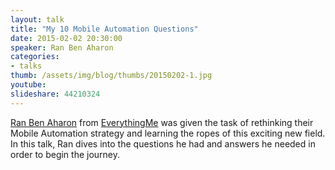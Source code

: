 ```yaml
---
layout: talk
title: "My 10 Mobile Automation Questions"
date: 2015-02-02 20:30:00
speaker: Ran Ben Aharon
categories:
- talks
thumb: /assets/img/blog/thumbs/20150202-1.jpg
youtube:
slideshare: 44210324
---
```


[Ran Ben Aharon] from [EverythingMe] was given the task of rethinking their Mobile Automation strategy and learning the ropes of this exciting new field. In this talk, Ran dives into the questions he had and answers he needed in order to begin the journey.

[Ran Ben Aharon]: http://ranbena.com
[EverythingMe]: http://everything.me
